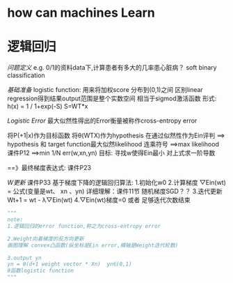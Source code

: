 # how can machines Learn
# 逻辑回归
*问题定义*
e.g. 0/1的资料data下,计算患者有多大的几率患心脏病？
soft binary classification

*基础准备*
logistic function: 用来将加权score 分布到(0,1)之间
区别linear regression得到结果output范围是整个实数空间
相当于sigmod激活函数
形式: h(x) = 1 / 1+exp(-S)   S=WT*x

*Logistic Error*
最大似然性得出的Error衡量被称作cross-entropy error

将P(+1|x)作为目标函数  将θ(WTX)作为hypothesis  在通过似然性作为Ein评判
==> hypothesis 和 target function最大似然likelihood
连乘符号
==>max likelihood 课件P12
==>min 1/N err(w,xn,yn)
目标:  寻找w使得Ein最小  对上式求一阶导数

==》最终梯度表达式:  课件P23

*W更新*
课件P33
基于梯度下降的逻辑回归算法:
1.初始化w0
2.计算梯度 ▽Ein(wt) = 公式(变量是wt、 xn 、yn)   详细理解：课件11节 随机梯度SGD？？
3.迭代更新 Wt+1 = wt - λ▽Ein(wt)
4.▽Ein(wt)梯度=0 或者 足够迭代次数结束


```python
"""
note:
1.逻辑回归的error function,称之为cross-entropy error

2.Weight向着梯度的反方向更新
画图理解 convex凸函数(纵坐标是Ein error,横轴是Weight迭代轮数)

3.output yn
yn = θ(d+1 weight vector * Xn)  yn∈(0,1)
θ函数logistic function
"""
```
